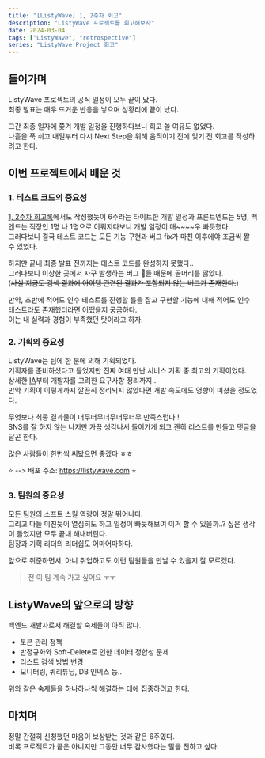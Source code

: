 ```yaml
---
title: "[ListyWave] 1, 2주차 회고"
description: "ListyWave 프로젝트를 회고해보자"
date: 2024-03-04
tags: ["ListyWave", "retrospective"]
series: "ListyWave Project 회고"
---
```


## 들어가며

ListyWave 프로젝트의 공식 일정이 모두 끝이 났다.<br>
최종 발표는 매우 뜨거운 반응을 낳으며 성황리에 끝이 났다.

그간 최종 일자에 쫓겨 개발 일정을 진행하다보니 회고 쓸 여유도 없었다.<br>
나흘을 푹 쉬고 내일부터 다시 Next Step을 위해 움직이기 전에 잊기 전 회고를 작성하려고 한다.

## 이번 프로젝트에서 배운 것

### 1. 테스트 코드의 중요성

[1, 2주차 회고록](https://kdkdhoho.github.io/1-2-week/)에서도 작성했듯이 6주라는 타이트한 개발 일정과 프론트엔드는 5명, 백엔드는 직장인 1명 나 1명으로 이뤄지다보니 개발 일정이 매~~~~우 빠듯했다.<br>
그러다보니 결국 테스트 코드는 모든 기능 구현과 버그 fix가 마친 이후에야 조금씩 짤 수 있었다.

하지만 끝내 최종 발표 전까지는 테스트 코드를 완성하지 못했다..<br>
그러다보니 이상한 곳에서 자꾸 발생하는 버그 🐞들 때문에 골머리를 앓았다.<br>
(~~사실 지금도 검색 결과에 아이템 관련된 결과가 포함되지 않는 버그가 존재한다.~~)

만약, 초반에 적어도 인수 테스트를 진행할 틀을 잡고 구현할 기능에 대해 적어도 인수 테스트라도 존재했더라면 어땠을지 궁금하다.<br>
이는 내 실력과 경험이 부족했던 탓이라고 하자.

### 2. 기획의 중요성

ListyWave는 팀에 한 분에 의해 기획되었다.<br>
기획자를 준비하셨다고 들었지만 진짜 여태 만난 서비스 기획 중 최고의 기획이었다.<br>
상세한 [IA](https://docs.google.com/spreadsheets/d/1zKPf-iuBuGF66OgM_K993VIctbCX5laXCqLIGblCVD0/edit?usp=sharing)부터 개발자를 고려한 요구사항 정리까지..<br>
만약 기획이 이렇게까지 깔끔히 정리되지 않았다면 개발 속도에도 영향이 미쳤을 정도였다.

무엇보다 최종 결과물이 너무너무너무너무너무 만족스럽다 !<br>
SNS를 잘 하지 않는 나지만 가끔 생각나서 들어가게 되고 괜히 리스트를 만들고 댓글을 달곤 한다.

많은 사람들이 한번씩 써봤으면 좋겠다 ㅎㅎ

⭐️ --> 배포 주소: https://listywave.com ⭐️

### 3. 팀원의 중요성

모든 팀원의 소프트 스킬 역량이 정말 뛰어나다.<br>
그리고 다들 미친듯이 열심히도 하고 일정이 빠듯해보여 이거 할 수 있을까..? 싶은 생각이 들었지만 모두 끝내 해내버린다.<br>
팀장과 기획 리더의 리더쉽도 어마어마하다.

앞으로 취준하면서, 아니 취업하고도 이런 팀원들을 만날 수 있을지 잘 모르겠다.

> 전 이 팀 계속 가고 싶어요 ㅜㅜ

## ListyWave의 앞으로의 방향

백엔드 개발자로서 해결할 숙제들이 아직 많다.

- 토큰 관리 정책
- 반정규화와 Soft-Delete로 인한 데이터 정합성 문제
- 리스트 검색 방법 변경
- 모니터링, 쿼리튜닝, DB 인덱스 등..

위와 같은 숙제들을 하나하나씩 해결하는 데에 집중하려고 한다.

## 마치며

정말 간절히 신청했던 마음이 보상받는 것과 같은 6주였다.<br>
비록 프로젝트가 끝은 아니지만 그동안 너무 감사했다는 말을 전하고 싶다.